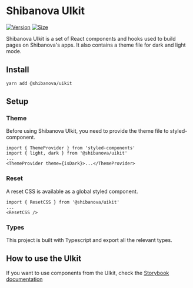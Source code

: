 # Shibanova UIkit

[![Version](https://img.shields.io/npm/v/@pancakeswap-libs/uikit)](https://www.npmjs.com/package/@pancakeswap-libs/uikit) [![Size](https://img.shields.io/bundlephobia/min/@pancakeswap-libs/uikit)](https://www.npmjs.com/package/@pancakeswap-libs/uikit)

Shibanova UIkit is a set of React components and hooks used to build pages on Shibanova's apps. It also contains a theme file for dark and light mode.

## Install

`yarn add @shibanova/uikit`

## Setup

### Theme

Before using Shibanova UIkit, you need to provide the theme file to styled-component.

```
import { ThemeProvider } from 'styled-components'
import { light, dark } from '@shibanova/uikit'
...
<ThemeProvider theme={isDark}>...</ThemeProvider>
```

### Reset

A reset CSS is available as a global styled component.

```
import { ResetCSS } from '@shibanova/uikit'
...
<ResetCSS />
```

### Types

This project is built with Typescript and export all the relevant types.

## How to use the UIkit

If you want to use components from the UIkit, check the [Storybook documentation](https://pancakeswap.github.io/pancake-uikit/)
